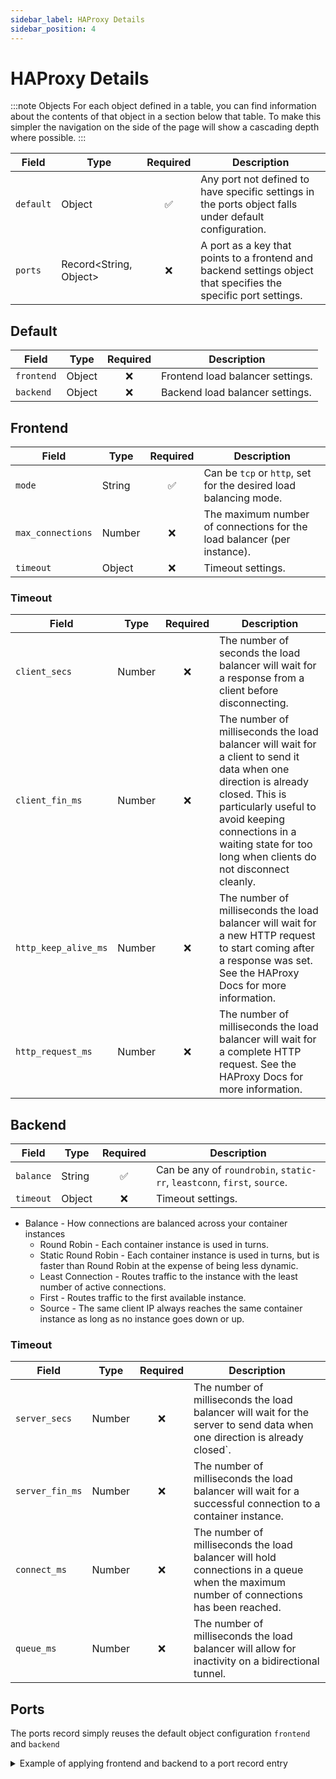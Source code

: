 ```yaml
---
sidebar_label: HAProxy Details
sidebar_position: 4
---
```


# HAProxy Details

:::note Objects
For each object defined in a table, you can find information about the contents of that object in a section below that table. To make this simpler the navigation on the side of the page will show a cascading depth where possible.
:::

| Field     | Type                   | Required | Description                                                                                                      |
| --------- | ---------------------- | :------: | ---------------------------------------------------------------------------------------------------------------- |
| `default` | Object                 |    ✅    | Any port not defined to have specific settings in the ports object falls under default configuration.            |
| `ports`   | Record<String, Object> |    ❌    | A port as a key that points to a frontend and backend settings object that specifies the specific port settings. |

## Default

| Field      | Type   | Required | Description                      |
| ---------- | ------ | :------: | -------------------------------- |
| `frontend` | Object |    ❌    | Frontend load balancer settings. |
| `backend`  | Object |    ❌    | Backend load balancer settings.  |

## Frontend

| Field             | Type   | Required | Description                                                             |
| ----------------- | ------ | :------: | ----------------------------------------------------------------------- |
| `mode`            | String |    ✅    | Can be `tcp` or `http`, set for the desired load balancing mode.        |
| `max_connections` | Number |    ❌    | The maximum number of connections for the load balancer (per instance). |
| `timeout`         | Object |    ❌    | Timeout settings.                                                       |

### Timeout

| Field                | Type   | Required | Description                                                                                                                                                                                                                                                |
| -------------------- | ------ | :------: | ---------------------------------------------------------------------------------------------------------------------------------------------------------------------------------------------------------------------------------------------------------- |
| `client_secs`        | Number |    ❌    | The number of seconds the load balancer will wait for a response from a client before disconnecting.                                                                                                                                                       |
| `client_fin_ms`      | Number |    ❌    | The number of milliseconds the load balancer will wait for a client to send it data when one direction is already closed. This is particularly useful to avoid keeping connections in a waiting state for too long when clients do not disconnect cleanly. |
| `http_keep_alive_ms` | Number |    ❌    | The number of milliseconds the load balancer will wait for a new HTTP request to start coming after a response was set. See the HAProxy Docs for more information.                                                                                         |
| `http_request_ms`    | Number |    ❌    | The number of milliseconds the load balancer will wait for a complete HTTP request. See the HAProxy Docs for more information.                                                                                                                             |

## Backend

| Field     | Type   | Required | Description                                                              |
| --------- | ------ | :------: | ------------------------------------------------------------------------ |
| `balance` | String |    ✅    | Can be any of `roundrobin`, `static-rr`, `leastconn`, `first`, `source`. |
| `timeout` | Object |    ❌    | Timeout settings.                                                        |

- Balance - How connections are balanced across your container instances
  - Round Robin - Each container instance is used in turns.
  - Static Round Robin - Each container instance is used in turns, but is faster than Round Robin at the expense of being less dynamic.
  - Least Connection - Routes traffic to the instance with the least number of active connections.
  - First - Routes traffic to the first available instance.
  - Source - The same client IP always reaches the same container instance as long as no instance goes down or up.

### Timeout

| Field           | Type   | Required | Description                                                                                                                            |
| --------------- | ------ | :------: | -------------------------------------------------------------------------------------------------------------------------------------- |
| `server_secs`   | Number |    ❌    | The number of milliseconds the load balancer will wait for the server to send data when one direction is already closed`.              |
| `server_fin_ms` | Number |    ❌    | The number of milliseconds the load balancer will wait for a successful connection to a container instance.                            |
| `connect_ms`    | Number |    ❌    | The number of milliseconds the load balancer will hold connections in a queue when the maximum number of connections has been reached. |
| `queue_ms`      | Number |    ❌    | The number of milliseconds the load balancer will allow for inactivity on a bidirectional tunnel.                                      |

## Ports

The ports record simply reuses the default object configuration `frontend` and `backend`

<details>
    <summary>Example of applying frontend and backend to a port record entry</summary>

```json
"ports": {
      "60194": {
        "frontend": {
          "mode": "tcp",
          "max_connections": 50,
          "timeouts": {
            "client_secs": 8,
            "client_fin_ms": null,
            "http_keep_alive_ms": null,
            "http_request_ms": null
          }
        },
        "backend": {
          "balance": "source",
          "timeouts": {
            "server_secs": 8,
            "server_fin_ms": null,
            "connect_ms": 500,
            "queue_ms": 500,
            "tunnel_secs": null
          }
        }
      }
    }
```

</details>
